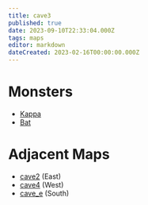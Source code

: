 ```yaml
---
title: cave3
published: true
date: 2023-09-10T22:33:04.000Z
tags: maps
editor: markdown
dateCreated: 2023-02-16T00:00:00.000Z
---
```



# Monsters
 * [Kappa](/monsters/kappa)
 * [Bat](/monsters/bat)

# Adjacent Maps
 * [cave2](/maps/cave2) (East)
 * [cave4](/maps/cave4) (West)
 * [cave_e](/maps/cave_e) (South)
